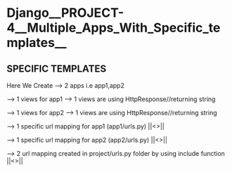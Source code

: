 # Django__PROJECT-4__Multiple_Apps_With_Specific_templates__


## SPECIFIC TEMPLATES

Here We Create
-->   2 apps i.e app1,app2

-->   1 views for app1
        --> 1 views are using HttpResponse//returning string
        
-->   1 views for app2
        --> 1 views are using HttpResponse//returning string
 
-->   1 specific url mapping for app1 (app1/urls.py)  ||<<SECONDARY SUFFIX>>||
        
-->   1 specific url mapping for app2 (app2/urls.py)  ||<<SECONDARY SUFFIX>>||
        
        
-->   2 url mapping created in project/urls.py folder by using include function ||<<PRIMARY SUFFIX>>||
